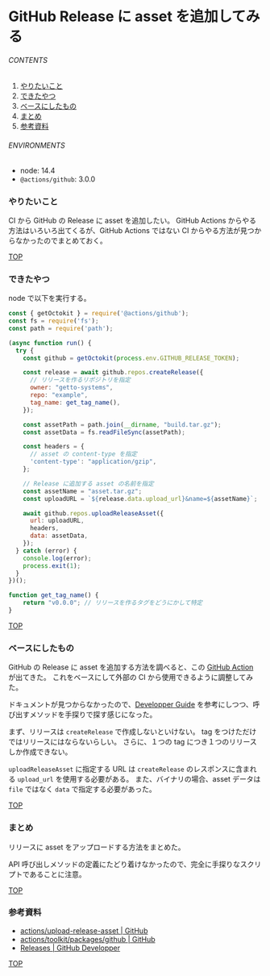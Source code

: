 # GitHub Release に asset を追加してみる
<a id="top"></a>

###### CONTENTS

1. [やりたいこと](#purpose)
1. [できたやつ](#outcome)
1. [ベースにしたもの](#base)
1. [まとめ](#postscript)
1. [参考資料](#reference)


###### ENVIRONMENTS

- node: 14.4
- `@actions/github`: 3.0.0


<a id="purpose"></a>
### やりたいこと

CI から GitHub の Release に asset を追加したい。
GitHub Actions からやる方法はいろいろ出てくるが、GitHub Actions ではない CI からやる方法が見つからなかったのでまとめておく。


[TOP](#top)
<a id="outcome"></a>
### できたやつ

node で以下を実行する。

```javascript
const { getOctokit } = require('@actions/github');
const fs = require('fs');
const path = require('path');

(async function run() {
  try {
    const github = getOctokit(process.env.GITHUB_RELEASE_TOKEN);

    const release = await github.repos.createRelease({
      // リリースを作るリポジトリを指定
      owner: "getto-systems",
      repo: "example",
      tag_name: get_tag_name(),
    });

    const assetPath = path.join(__dirname, "build.tar.gz");
    const assetData = fs.readFileSync(assetPath);

    const headers = {
      // asset の content-type を指定
      'content-type': "application/gzip",
    };

    // Release に追加する asset の名前を指定
    const assetName = "asset.tar.gz";
    const uploadURL = `${release.data.upload_url}&name=${assetName}`;

    await github.repos.uploadReleaseAsset({
      url: uploadURL,
      headers,
      data: assetData,
    });
  } catch (error) {
    console.log(error);
    process.exit(1);
  }
})();

function get_tag_name() {
    return "v0.0.0"; // リリースを作るタグをどうにかして特定
}
```


[TOP](#top)
<a id="base"></a>
### ベースにしたもの

GitHub の Release に asset を追加する方法を調べると、この [GitHub Action](https://github.com/actions/upload-release-asset) が出てきた。
これをベースにして外部の CI から使用できるように調整してみた。

ドキュメントが見つからなかったので、[Developper Guide](https://developer.github.com/v3/repos/releases/) を参考にしつつ、呼び出すメソッドを手探りで探す感じになった。

まず、リリースは `createRelease` で作成しないといけない。
tag をつけただけではリリースにはならないらしい。
さらに、１つの tag につき１つのリリースしか作成できない。

`uploadReleaseAsset` に指定する URL は `createRelease` のレスポンスに含まれる `upload_url` を使用する必要がある。
また、バイナリの場合、asset データは `file` ではなく `data` で指定する必要があった。


[TOP](#top)
<a id="postscript"></a>
### まとめ

リリースに asset をアップロードする方法をまとめた。

API 呼び出しメソッドの定義にたどり着けなかったので、完全に手探りなスクリプトであることに注意。


[TOP](#top)
<a id="reference"></a>
### 参考資料

- [actions/upload-release-asset | GitHub](https://github.com/actions/upload-release-asset)
- [actions/toolkit/packages/github | GitHub](https://github.com/actions/toolkit/tree/master/packages/github)
- [Releases | GitHub Developper](https://developer.github.com/v3/repos/releases/)


[TOP](#top)
